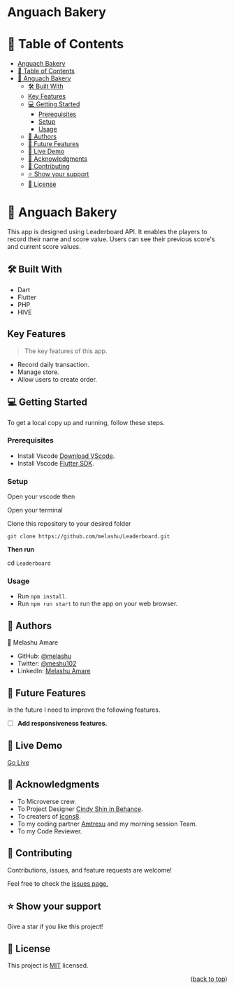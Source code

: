 # Anguach Bakery

<a name="readme-top"></a>


# 📗 Table of Contents

- [Anguach Bakery](#anguach-bakery)
- [📗 Table of Contents](#-table-of-contents)
- [📖 Anguach Bakery ](#-anguach-bakery-)
  - [🛠 Built With ](#-built-with-)
  - [Key Features ](#key-features-)
  - [💻 Getting Started ](#-getting-started-)
    - [Prerequisites](#prerequisites)
    - [Setup](#setup)
    - [Usage](#usage)
  - [👥 Authors ](#-authors-)
  - [🔭 Future Features ](#-future-features-)
  - [🔴 Live Demo](#-live-demo)
  - [🙏 Acknowledgments ](#-acknowledgments-)
  - [🤝 Contributing ](#-contributing-)
  - [⭐️ Show your support ](#️-show-your-support-)
  - [📝 License](#-license)

# 📖 Anguach Bakery <a name="about-project"></a>

This app is designed using Leaderboard API. It enables the players to record their name and score value. Users can see their previous score's and current score values. 


## 🛠 Built With <a name="built-with"></a>

- Dart
- Flutter 
- PHP
- HIVE

## Key Features <a name="key-features"></a>

> The key features of this app.

-  Record daily transaction.
-  Manage store.
-  Allow users to create order.

## 💻 Getting Started <a name="getting-started"></a>

To get a local copy up and running, follow these steps.
### Prerequisites

- Install Vscode [Download VScode](https://code.visualstudio.com/download#).
- Install Vscode [Flutter SDK](https://docs.flutter.dev/get-started/install/windows#).

### Setup

Open your vscode then

Open your terminal

Clone this repository to your desired folder

`git clone https://github.com/melashu/Leaderboard.git`

**Then run**

cd `Leaderboard`

### Usage

- Run ```npm install```.
- Run ```npm run start``` to run the app on your web browser.

## 👥 Authors <a name="authors"></a>

👤 Melashu Amare

- GitHub: [@melashu](https://github.com/melashu)
- Twitter: [@meshu102](https://twitter.com/meshu102)
- LinkedIn: [Melashu Amare](https://www.linkedin.com/in/melashu-amare/)

<!-- FUTURE FEATURES -->

## 🔭 Future Features <a name="future-features"></a>

In the future I need to improve the following features.
 
- [ ] **Add responsiveness features.**

## 🔴 Live Demo
[Go Live](https://melashu.github.io/Leaderboard/)

## 🙏 Acknowledgments <a name="acknowledgements"></a>

- To Microverse crew.
- To Project Designer  [Cindy Shin in Behance](https://www.behance.net/adagio07).
- To creaters of [Icons8](icons8.com/icons).
- To my coding partner [Amtresu](https://github.com/Amtresu) and my morning session Team. 
- To my Code Reviewer.

## 🤝 Contributing <a name="contributing"></a>

Contributions, issues, and feature requests are welcome!

Feel free to check the [issues page.](https://github.com/melashu/Leaderboard/issues)

## ⭐️ Show your support <a name="support"></a>

Give a star if you like this project!
## 📝 License

This project is [MIT](./LICENSE) licensed.


<p align="right">(<a href="#readme-top">back to top</a>)</p>











